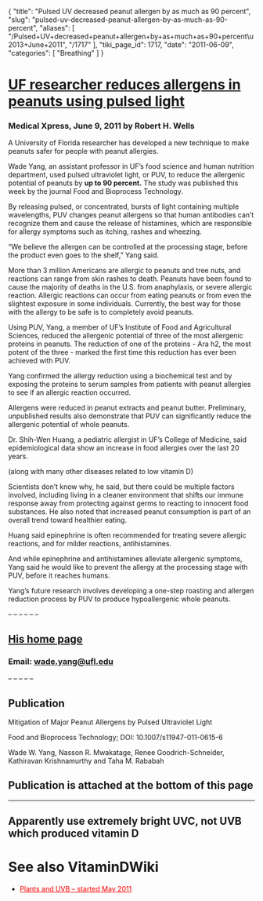 {
  "title": "Pulsed UV decreased peanut allergen by as much as 90 percent",
  "slug": "pulsed-uv-decreased-peanut-allergen-by-as-much-as-90-percent",
  "aliases": [
    "/Pulsed+UV+decreased+peanut+allergen+by+as+much+as+90+percent\u2013+June+2011",
    "/1717"
  ],
  "tiki_page_id": 1717,
  "date": "2011-06-09",
  "categories": [
    "Breathing"
  ]
}


# [UF researcher reduces allergens in peanuts using pulsed light](http://www.physorg.com/news/2011-06-uf-allergens-peanuts-pulsed.html)

### Medical Xpress, June 9, 2011 by Robert H. Wells

A University of Florida researcher has developed a new technique to make peanuts safer for people with peanut allergies.

Wade Yang, an assistant professor in UF’s food science and human nutrition department, used pulsed ultraviolet light, or PUV, to reduce the allergenic potential of peanuts by  **up to 90 percent.**  The study was published this week by the journal Food and Bioprocess Technology.

By releasing pulsed, or concentrated, bursts of light containing multiple wavelengths, PUV changes peanut allergens so that human antibodies can’t recognize them and cause the release of histamines, which are responsible for allergy symptoms such as itching, rashes and wheezing.

“We believe the allergen can be controlled at the processing stage, before the product even goes to the shelf,” Yang said.

More than 3 million Americans are allergic to peanuts and tree nuts, and reactions can range from skin rashes to death. Peanuts have been found to cause the majority of deaths in the U.S. from anaphylaxis, or severe allergic reaction. Allergic reactions can occur from eating peanuts or from even the slightest exposure in some individuals. Currently, the best way for those with the allergy to be safe is to completely avoid peanuts.

Using PUV, Yang, a member of UF’s Institute of Food and Agricultural Sciences, reduced the allergenic potential of three of the most allergenic proteins in peanuts. The reduction of one of the proteins - Ara h2, the most potent of the three - marked the first time this reduction has ever been achieved with PUV.

Yang confirmed the allergy reduction using a biochemical test and by exposing the proteins to serum samples from patients with peanut allergies to see if an allergic reaction occurred.

Allergens were reduced in peanut extracts and peanut butter. Preliminary, unpublished results also demonstrate that PUV can significantly reduce the allergenic potential of whole peanuts.

Dr. Shih-Wen Huang, a pediatric allergist in UF’s College of Medicine, said epidemiological data show an increase in food allergies over the last 20 years.

(along with many other diseases related to low vitamin D)

Scientists don’t know why, he said, but there could be multiple factors involved, including living in a cleaner environment that shifts our immune response away from protecting against germs to reacting to innocent food substances. He also noted that increased peanut consumption is part of an overall trend toward healthier eating.

Huang said epinephrine is often recommended for treating severe allergic reactions, and for milder reactions, antihistamines.

And while epinephrine and antihistamines alleviate allergenic symptoms, Yang said he would like to prevent the allergy at the processing stage with PUV, before it reaches humans.

Yang’s future research involves developing a one-step roasting and allergen reduction process by PUV to produce hypoallergenic whole peanuts.

– – – – – – 

## [His home page](http://fshn.ifas.ufl.edu/pages/yang.shtml)

### Email: wade.yang@ufl.edu

– – – – – 

## Publication

Mitigation of Major Peanut Allergens by Pulsed Ultraviolet Light

Food and Bioprocess Technology; DOI: 10.1007/s11947-011-0615-6

Wade W. Yang, Nasson R. Mwakatage, Renee Goodrich-Schneider, Kathiravan Krishnamurthy and Taha M. Rababah

## Publication is attached at the bottom of this page

- - - - - - - - - 

## Apparently use extremely bright UVC, not UVB which produced vitamin D

# See also VitaminDWiki

* <a href="/posts/plants-and-uvb-started" style="color: red; text-decoration: underline;" title="This link has an unknown page_id: 1644">Plants and UVB – started May 2011</a>

